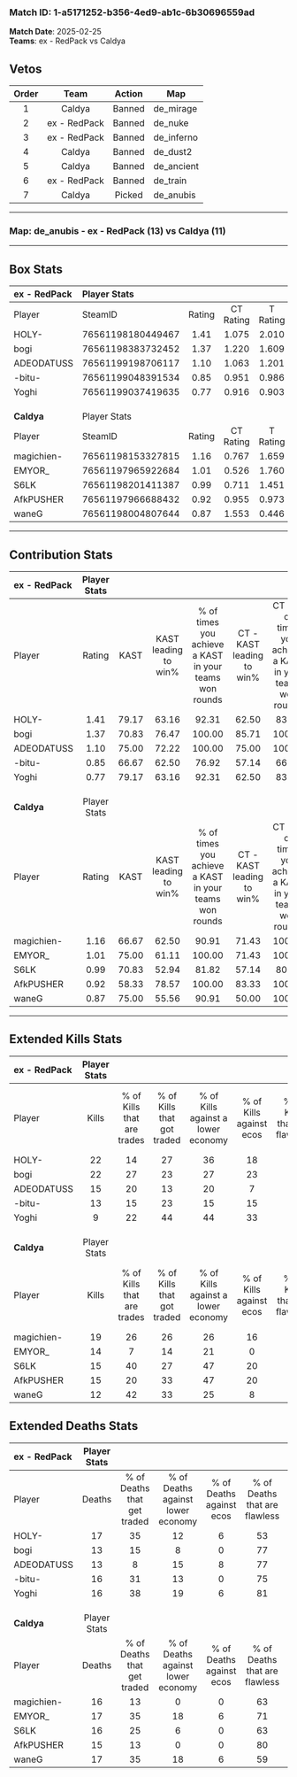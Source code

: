 ### Match ID: 1-a5171252-b356-4ed9-ab1c-6b30696559ad  
**Match Date**: 2025-02-25  
**Teams**: ex - RedPack vs Caldya  

## Vetos  

| Order | Team | Action | Map |
| :---: | :--: | :----: | --- |
| 1 | Caldya | Banned | de_mirage |
| 2 | ex - RedPack | Banned | de_nuke |
| 3 | ex - RedPack | Banned | de_inferno |
| 4 | Caldya | Banned | de_dust2 |
| 5 | Caldya | Banned | de_ancient |
| 6 | ex - RedPack | Banned | de_train |
| 7 | Caldya | Picked | de_anubis |

---  

### **Map**: de_anubis - ex - RedPack (13) vs Caldya (11)  
---  

## Box Stats  

| **ex - RedPack** | Player Stats      |        |           |          |       |       |       |         |        |      |     |
| :- | :- | :-: | :-: | :-: | :-: | :-: | :-: | :-: | :-: | :-: | :-: |
| Player           | SteamID           | Rating | CT Rating | T Rating | KAST  |  ADR  | Kills | Assists | Deaths | K/D  | HS% |
| HOLY-            | 76561198180449467 |  1.41  |   1.075   |  2.010   | 79.17 | 102.0 |  22   |    6    |   17   | 1.29 | 68  |
| bogi             | 76561198383732452 |  1.37  |   1.220   |  1.609   | 70.83 | 86.1  |  22   |    3    |   13   | 1.69 | 50  |
| ADEODATUSS       | 76561199198706117 |  1.10  |   1.063   |  1.201   | 75.00 | 69.5  |  15   |    5    |   13   | 1.15 | 73  |
| -bitu-           | 76561199048391534 |  0.85  |   0.951   |  0.986   | 66.67 | 55.0  |  13   |    4    |   16   | 0.81 | 30  |
| Yoghi            | 76561199037419635 |  0.77  |   0.916   |  0.903   | 79.17 | 43.9  |   9   |    6    |   16   | 0.56 | 22  |
|                  |                   |        |           |          |       |       |       |         |        |      |     |
|                  |                   |        |           |          |       |       |       |         |        |      |     |
|                  |                   |        |           |          |       |       |       |         |        |      |     |
| **Caldya**       | Player Stats      |        |           |          |       |       |       |         |        |      |     |
| Player           | SteamID           | Rating | CT Rating | T Rating | KAST  |  ADR  | Kills | Assists | Deaths | K/D  | HS% |
| magichien-       | 76561198153327815 |  1.16  |   0.767   |  1.659   | 66.67 | 82.0  |  19   |    6    |   16   | 1.19 | 47  |
| EMYOR_           | 76561197965922684 |  1.01  |   0.526   |  1.760   | 75.00 | 74.5  |  14   |    8    |   17   | 0.82 | 50  |
| S6LK             | 76561198201411387 |  0.99  |   0.711   |  1.451   | 70.83 | 64.4  |  15   |    5    |   16   | 0.94 | 20  |
| AfkPUSHER        | 76561197966688432 |  0.92  |   0.955   |  0.973   | 58.33 | 66.6  |  15   |    3    |   15   | 1.00 | 66  |
| waneG            | 76561198004807644 |  0.87  |   1.553   |  0.446   | 75.00 | 59.5  |  12   |    3    |   17   | 0.71 | 33  |
---  

## Contribution Stats  

| **ex - RedPack** | Player Stats |       |                      |                                                        |                           |                                                             |                          |                                                            |
| :- | :-: | :-: | :-: | :-: | :-: | :-: | :-: | :-: |
| Player           |    Rating    | KAST  | KAST leading to win% | % of times you achieve a KAST in your teams won rounds | CT - KAST leading to win% | CT - % of times you achieve a KAST in your teams won rounds | T - KAST leading to win% | T - % of times you achieve a KAST in your teams won rounds |
| HOLY-            |     1.41     | 79.17 |        63.16         |                         92.31                          |           62.50           |                            83.33                            |          63.64           |                           100.00                           |
| bogi             |     1.37     | 70.83 |        76.47         |                         100.00                         |           85.71           |                           100.00                            |          70.00           |                           100.00                           |
| ADEODATUSS       |     1.10     | 75.00 |        72.22         |                         100.00                         |           75.00           |                           100.00                            |          70.00           |                           100.00                           |
| -bitu-           |     0.85     | 66.67 |        62.50         |                         76.92                          |           57.14           |                            66.67                            |          66.67           |                           85.71                            |
| Yoghi            |     0.77     | 79.17 |        63.16         |                         92.31                          |           62.50           |                            83.33                            |          63.64           |                           100.00                           |
|                  |              |       |                      |                                                        |                           |                                                             |                          |                                                            |
|                  |              |       |                      |                                                        |                           |                                                             |                          |                                                            |
|                  |              |       |                      |                                                        |                           |                                                             |                          |                                                            |
| **Caldya**       | Player Stats |       |                      |                                                        |                           |                                                             |                          |                                                            |
| Player           |    Rating    | KAST  | KAST leading to win% | % of times you achieve a KAST in your teams won rounds | CT - KAST leading to win% | CT - % of times you achieve a KAST in your teams won rounds | T - KAST leading to win% | T - % of times you achieve a KAST in your teams won rounds |
| magichien-       |     1.16     | 66.67 |        62.50         |                         90.91                          |           71.43           |                           100.00                            |          55.56           |                           83.33                            |
| EMYOR_           |     1.01     | 75.00 |        61.11         |                         100.00                         |           71.43           |                           100.00                            |          54.55           |                           100.00                           |
| S6LK             |     0.99     | 70.83 |        52.94         |                         81.82                          |           57.14           |                            80.00                            |          50.00           |                           83.33                            |
| AfkPUSHER        |     0.92     | 58.33 |        78.57         |                         100.00                         |           83.33           |                           100.00                            |          75.00           |                           100.00                           |
| waneG            |     0.87     | 75.00 |        55.56         |                         90.91                          |           50.00           |                           100.00                            |          62.50           |                           83.33                            |
---  

## Extended Kills Stats  

| **ex - RedPack** | Player Stats |                            |                            |                                    |                         |                              |                                 |                                       |                    |           |
| :- | :-: | :-: | :-: | :-: | :-: | :-: | :-: | :-: | :-: | :-: |
| Player           |    Kills     | % of Kills that are trades | % of Kills that got traded | % of Kills against a lower economy | % of Kills against ecos | % of Kills that are flawless | % of Kills that are close duels | % of Kills that are assisted by flash | Pistol Round Kills | AWP Kills |
| HOLY-            |      22      |             14             |             27             |                 36                 |           18            |              68              |                9                |                   9                   |         0          |     3     |
| bogi             |      22      |             27             |             23             |                 27                 |           23            |              64              |               14                |                   5                   |         0          |     0     |
| ADEODATUSS       |      15      |             20             |             13             |                 20                 |            7            |              67              |                7                |                   0                   |         0          |     1     |
| -bitu-           |      13      |             15             |             23             |                 15                 |           15            |              85              |                0                |                   0                   |         10         |     1     |
| Yoghi            |      9       |             22             |             44             |                 44                 |           33            |              44              |                0                |                   0                   |         0          |     0     |
|                  |              |                            |                            |                                    |                         |                              |                                 |                                       |                    |           |
|                  |              |                            |                            |                                    |                         |                              |                                 |                                       |                    |           |
|                  |              |                            |                            |                                    |                         |                              |                                 |                                       |                    |           |
| **Caldya**       | Player Stats |                            |                            |                                    |                         |                              |                                 |                                       |                    |           |
| Player           |    Kills     | % of Kills that are trades | % of Kills that got traded | % of Kills against a lower economy | % of Kills against ecos | % of Kills that are flawless | % of Kills that are close duels | % of Kills that are assisted by flash | Pistol Round Kills | AWP Kills |
| magichien-       |      19      |             26             |             26             |                 26                 |           16            |              74              |               16                |                   0                   |         0          |     0     |
| EMYOR_           |      14      |             7              |             14             |                 21                 |            0            |              71              |                7                |                   7                   |         0          |     4     |
| S6LK             |      15      |             40             |             27             |                 47                 |           20            |              87              |                7                |                   0                   |         2          |     1     |
| AfkPUSHER        |      15      |             20             |             33             |                 47                 |           20            |              67              |                7                |                   0                   |         0          |     4     |
| waneG            |      12      |             42             |             33             |                 25                 |            8            |              58              |                8                |                  17                   |         0          |     1     |
## Extended Deaths Stats  

| **ex - RedPack** | Player Stats |                             |                                   |                          |                               |                            |                           |               |
| :- | :-: | :-: | :-: | :-: | :-: | :-: | :-: | :-: |
| Player           |    Deaths    | % of Deaths that get traded | % of Deaths against lower economy | % of Deaths against ecos | % of Deaths that are flawless | % of Deaths that are close | % of Deaths while blinded | Deaths to AWP |
| HOLY-            |      17      |             35              |                12                 |            6             |              53               |             12             |             0             |       1       |
| bogi             |      13      |             15              |                 8                 |            0             |              77               |             15             |             8             |       0       |
| ADEODATUSS       |      13      |              8              |                15                 |            8             |              77               |             8              |             0             |       0       |
| -bitu-           |      16      |             31              |                13                 |            0             |              75               |             6              |             6             |       0       |
| Yoghi            |      16      |             38              |                19                 |            6             |              81               |             6              |             6             |       1       |
|                  |              |                             |                                   |                          |                               |                            |                           |               |
|                  |              |                             |                                   |                          |                               |                            |                           |               |
|                  |              |                             |                                   |                          |                               |                            |                           |               |
| **Caldya**       | Player Stats |                             |                                   |                          |                               |                            |                           |               |
| Player           |    Deaths    | % of Deaths that get traded | % of Deaths against lower economy | % of Deaths against ecos | % of Deaths that are flawless | % of Deaths that are close | % of Deaths while blinded | Deaths to AWP |
| magichien-       |      16      |             13              |                 0                 |            0             |              63               |             6              |             6             |       1       |
| EMYOR_           |      17      |             35              |                18                 |            6             |              71               |             18             |             6             |       4       |
| S6LK             |      16      |             25              |                 6                 |            0             |              63               |             0              |             0             |       1       |
| AfkPUSHER        |      15      |             13              |                 0                 |            0             |              80               |             0              |             0             |       0       |
| waneG            |      17      |             35              |                18                 |            6             |              59               |             12             |             6             |       4       |
